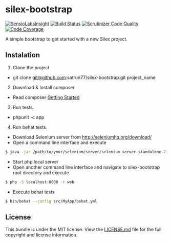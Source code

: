 silex-bootstrap
===============
[![SensioLabsInsight](https://insight.sensiolabs.com/projects/cf420dea-49e1-4a97-a9a8-7f47f8349843/mini.png)](https://insight.sensiolabs.com/projects/cf420dea-49e1-4a97-a9a8-7f47f8349843)
[![Build Status](https://travis-ci.org/satrun77/silex-bootstrap.svg?branch=master)](https://travis-ci.org/satrun77/silex-bootstrap)
[![Scrutinizer Code Quality](https://scrutinizer-ci.com/g/satrun77/silex-bootstrap/badges/quality-score.png?b=master)](https://scrutinizer-ci.com/g/satrun77/silex-bootstrap/?branch=master)
[![Code Coverage](https://scrutinizer-ci.com/g/satrun77/silex-bootstrap/badges/coverage.png?b=master)](https://scrutinizer-ci.com/g/satrun77/silex-bootstrap/?branch=master)

A simple bootstrap to get started with a new Silex project.

## Instalation

1. Clone the project
  * git clone git@github.com:satrun77/silex-bootstrap.git project_name
2. Download & Install composer
  * Read composer [Getting Started](https://getcomposer.org/doc/00-intro.md)
3. Run tests.
  * phpunit -c app
4. Run behat tests.
  * Download Selenium server from http://seleniumhq.org/download/
  * Open a command line interface and execute
  ```bash
  $ java -jar /path/to/your/selenium/server/selenium-server-standalone-2.NN.N.jar
  ```
  * Start php local server
  * Open another command line interface and navigate to silex-bootstrap root directory and execute
  ```bash
  $ php -S localhost:8000 -t web
  ```
  * Execute behat tests
  ```bash
  $ bin/behat --config src/MyApp/behat.yml
  ```

## License

This bundle is under the MIT license. View the [LICENSE.md](Resources/doc/LICENSE.md) file for the full copyright and license information.
